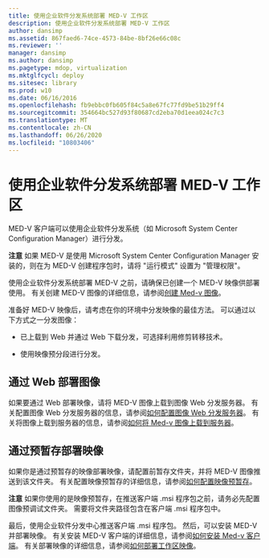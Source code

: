 ```yaml
---
title: 使用企业软件分发系统部署 MED-V 工作区
description: 使用企业软件分发系统部署 MED-V 工作区
author: dansimp
ms.assetid: 867faed6-74ce-4573-84be-8bf26e66c08c
ms.reviewer: ''
manager: dansimp
ms.author: dansimp
ms.pagetype: mdop, virtualization
ms.mktglfcycl: deploy
ms.sitesec: library
ms.prod: w10
ms.date: 06/16/2016
ms.openlocfilehash: fb9ebbc0fb605f84c5a8e67fc77fd9be51b29ff4
ms.sourcegitcommit: 354664bc527d93f80687cd2eba70d1eea024c7c3
ms.translationtype: MT
ms.contentlocale: zh-CN
ms.lasthandoff: 06/26/2020
ms.locfileid: "10803406"
---
```

# 使用企业软件分发系统部署 MED-V 工作区


MED-V 客户端可以使用企业软件分发系统（如 Microsoft System Center Configuration Manager）进行分发。

**注意** 如果 MED-V 是使用 Microsoft System Center Configuration Manager 安装的，则在为 MED-V 创建程序包时，请将 "运行模式" 设置为 "管理权限"。

 

使用企业软件分发系统部署 MED-V 之前，请确保已创建一个 MED-V 映像供部署使用。 有关创建 MED-V 图像的详细信息，请参阅[创建 Med-v 图像](creating-a-med-v-image.md)。

准备好 MED-V 映像后，请考虑在你的环境中分发映像的最佳方法。 可以通过以下方式之一分发图像：

-   已上载到 Web 并通过 Web 下载分发，可选择利用修剪转移技术。

-   使用映像预分段进行分发。

## 通过 Web 部署图像


如果要通过 Web 部署映像，请将 MED-V 图像上载到图像 Web 分发服务器。 有关配置图像 Web 分发服务器的信息，请参阅[如何配置图像 Web 分发服务器](how-to-configure-the-image-web-distribution-server.md)。 有关将图像上载到服务器的信息，请参阅[如何将 Med-v 图像上载到服务器](how-to-upload-a-med-v-image-to-the-server.md)。

## 通过预暂存部署映像


如果你是通过预暂存的映像部署映像，请配置前暂存文件夹，并将 MED-V 图像推送到该文件夹。 有关配置映像预暂存的详细信息，请参阅[如何配置映像预暂存](how-to-configure-image-pre-staging.md)。

**注意** 如果你使用的是映像预暂存，在推送客户端 .msi 程序包之前，请务必先配置图像预调试文件夹。 需要将文件夹路径包含在客户端 .msi 程序包中。

 

最后，使用企业软件分发中心推送客户端 .msi 程序包。 然后，可以安装 MED-V 并部署映像。 有关安装 MED-V 客户端的详细信息，请参阅[如何安装 Med-v 客户端](how-to-install-med-v-clientesds.md)。 有关部署映像的详细信息，请参阅[如何部署工作区映像](how-to-deploy-a-workspace-imageesds.md)。

 

 





